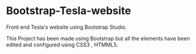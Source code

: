 # Bootstrap-Tesla-website
Front end Tesla's website using Bootstrap Studio.

This Project has been made using Bootstrap but all the elements have been edited and configured using CSS3 , HTMML5.
